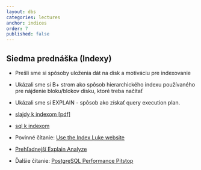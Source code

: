 ```yaml
---
layout: dbs
categories: lectures
anchor: indices
order: 7
published: false
---
```

## Siedma prednáška (Indexy)

* Prešli sme si spôsoby uloženia dát na disk a motiváciu pre indexovanie
* Ukázali sme si B+ strom ako spôsob hierarchického indexu používaného pre nájdenie bloku/blokov disku, ktoré treba načítať
* Ukázali sme si EXPLAIN - spôsob ako získať query execution plan.

* [slajdy k indexom [pdf]](/lectures/files/07_Indices.pdf)
* [sql k indexom](/lectures/files/07_statements_indices.sql)
* Povinné čítanie: [Use the Index Luke website](http://use-the-index-luke.com/)
* [Prehľadnejší Explain Analyze](http://explain.depesz.com/)
* Ďalšie čítanie: [PostgreSQL Performance Pitstop](http://archive.is/rBdlj)
